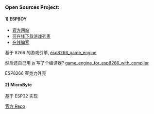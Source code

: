 

### Open Sources Project:

#### 1) ESPBOY

* [官方网站](https://www.espboy.com/)
* [可在线下载游戏列表](https://espboy.m1cr0lab.com/demo/appstore/)
* [在线编写](https://corax89.github.io/esp8266Game/)

基于 8266 的游戏引擎, [esp8266_game_engine](https://github.com/corax89/esp8266_game_engine)

然后还自己用 js 写了个编译器? [game_engine_for_esp8266_with_compiler](https://github.com/corax89/game_engine_for_esp8266_with_compiler)

ESP8266 亚克力外壳

#### 2) MicroByte

基于 ESP32 实现

[官方 Repo](https://github.com/jfm92/microByte)

